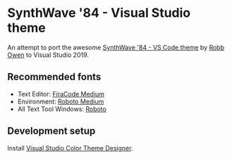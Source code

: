 # SynthWave '84 - Visual Studio theme

An attempt to port the awesome [SynthWave '84 - VS Code theme](https://github.com/robb0wen/synthwave-vscode 'SynthWave \'84 - VS Code theme') by [Robb Owen](https://github.com/robb0wen 'Robb Owen') to Visual Studio 2019.

## Recommended fonts

* Text Editor: [FiraCode Medium](https://github.com/tonsky/FiraCode 'FiraCode Medium')
* Environment: [Roboto Medium](https://fonts.google.com/specimen/Roboto 'Roboto Medium')
* All Text Tool Windows: [Roboto](https://fonts.google.com/specimen/Roboto 'Roboto')

## Development setup

Install [Visual Studio Color Theme Designer](https://marketplace.visualstudio.com/items?itemName=ms-madsk.ColorThemeDesigner 'Visual Studio Color Theme Designer').
